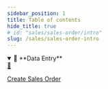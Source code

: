 ```yaml
---
sidebar_position: 1
title: Table of contents
hide_title: true 
# id: "sales/sales-order/intro"
slug: /sales/sales-order-intro 
---
```



<details open>
  <summary>📘 **Data Entry**</summary>
  <div class="details-content">
  
  <a href="./create-sales-order" class="card-link">
      <div class="card3">
        <div class="icon">📄️</div>
          <div class="text">
          <p>Create Sales Order</p>
          </div>
      </div>
    </a> 

  </div>
</details>

<!-- <details  class="advanced-details">
  <summary>🚀 **Advanced**</summary>
  <div  class="details-content">
  <a href="./create-invoice" class="card-link" >
    <div class="card3">
      <div class="icon">📄️</div>
        <div class="text">
          <p>Pending</p>
        </div>
    </div>
  </a>

   
  </div>
</details> -->
